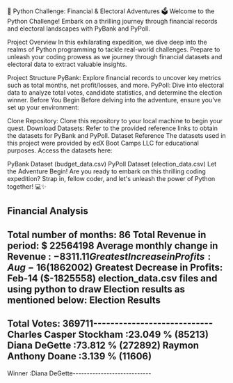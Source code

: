 🚀 Python Challenge: Financial & Electoral Adventures 🗳️
Welcome to the Python Challenge! Embark on a thrilling journey through financial records and electoral landscapes with PyBank and PyPoll.

Project Overview
In this exhilarating expedition, we dive deep into the realms of Python programming to tackle real-world challenges. Prepare to unleash your coding prowess as we journey through financial datasets and electoral data to extract valuable insights.

Project Structure
PyBank: Explore financial records to uncover key metrics such as total months, net profit/losses, and more.
PyPoll: Dive into electoral data to analyze total votes, candidate statistics, and determine the election winner.
Before You Begin
Before delving into the adventure, ensure you've set up your environment:

Clone Repository: Clone this repository to your local machine to begin your quest.
Download Datasets: Refer to the provided reference links to obtain the datasets for PyBank and PyPoll.
Dataset Reference
The datasets used in this project were provided by edX Boot Camps LLC for educational purposes. Access the datasets here:

PyBank Dataset (budget_data.csv)
PyPoll Dataset (election_data.csv)
Let the Adventure Begin!
Are you ready to embark on this thrilling coding expedition? Strap in, fellow coder, and let's unleash the power of Python together! 💻✨

**Financial Analysis**
----------------------------
Total number of months: 86
Total Revenue in period: $ 22564198
Average monthly change in Revenue : $-8311.11
Greatest Increase in Profits: Aug-16 ($1862002)
Greatest Decrease in Profits: Feb-14 ($-1825558)
election_data.csv files and using python to draw Election results as mentioned below: 
**Election Results**
----------------------------
Total Votes: 369711----------------------------
Charles Casper Stockham :23.049 % (85213)
Diana DeGette :73.812 % (272892)
Raymon Anthony Doane :3.139 % (11606)
----------------------------
Winner :Diana DeGette----------------------------
